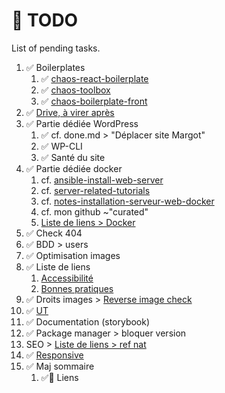 # 🌱 TODO

List of pending tasks.

1. ✅ Boilerplates
   1. ✅ [chaos-react-boilerplate](https://github.com/youpiwaza/chaos-react-boilerplate)
   2. ✅ [chaos-toolbox](https://github.com/youpiwaza/chaos-toolbox)
   3. ✅ [chaos-boilerplate-front](https://github.com/youpiwaza/chaos-boilerplate-front)
2. ✅ [Drive, à virer après](https://docs.google.com/spreadsheets/d/1RHnaEn4WmYvjrAjmFAq8tfbINpSEE5XwtTZ3cJkn88g/edit?usp=share_link)
3. ✅ Partie dédiée WordPress
   1. ✅ cf. done.md > "Déplacer site Margot"
   2. ✅ WP-CLI
   3. ✅ Santé du site
4. ✅ Partie dédiée docker
   1. cf. [ansible-install-web-server](https://github.com/youpiwaza/ansible-install-web-server)
   2. cf. [server-related-tutorials](https://github.com/youpiwaza/server-related-tutorials)
   3. cf. [notes-installation-serveur-web-docker](https://github.com/youpiwaza/notes-installation-serveur-web-docker)
   4. cf. mon github ~"curated"
   5. [Liste de liens > Docker](https://docs.google.com/spreadsheets/d/1COXPrsJgAJyfXOT7aNZULCDMOYhctlzI5kXOxw7vE64/edit#gid=931700211)
5. ✅ Check 404
6. ✅ BDD > users
7. ✅ Optimisation images
8. ✅ Liste de liens
   1. [Accessibilité](https://docs.google.com/spreadsheets/d/1COXPrsJgAJyfXOT7aNZULCDMOYhctlzI5kXOxw7vE64/edit#gid=1859612280)
   2. [Bonnes pratiques](https://docs.google.com/spreadsheets/d/1COXPrsJgAJyfXOT7aNZULCDMOYhctlzI5kXOxw7vE64/edit#gid=757921254)
9. ✅ Droits images > [Reverse image check](https://tineye.com/)
10. ✅ [UT](https://docs.google.com/spreadsheets/d/1COXPrsJgAJyfXOT7aNZULCDMOYhctlzI5kXOxw7vE64/edit#gid=899132401)
11. ✅ Documentation (storybook)
12. ✅ Package manager > bloquer version
13. SEO > [Liste de liens > ref nat](https://docs.google.com/spreadsheets/d/1COXPrsJgAJyfXOT7aNZULCDMOYhctlzI5kXOxw7vE64/edit#gid=1893195632)
14. ✅ [Responsive](https://docs.google.com/spreadsheets/d/1COXPrsJgAJyfXOT7aNZULCDMOYhctlzI5kXOxw7vE64/edit#gid=1584040677)
15. ✅ Maj sommaire
    1. ✅🔗 Liens
